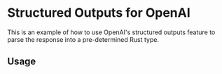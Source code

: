 # Structured Outputs for OpenAI

This is an example of how to use OpenAI's structured outputs feature to parse the response into a pre-determined Rust type.

## Usage

```rust


```
